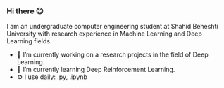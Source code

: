 ### Hi there 😊

I am an undergraduate computer engineering student at Shahid Beheshti University with research experience in Machine Learning and Deep Learning fields.
- 🔭 I’m currently working on a research projects in the field of Deep Learning.
- 🌱 I’m currently learning Deep Reinforcement Learning.
- ⚙️ I use daily: .py, .ipynb
